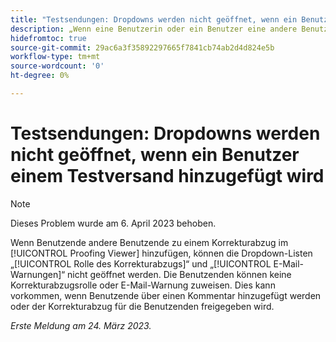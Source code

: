 ```yaml
---
title: "Testsendungen: Dropdowns werden nicht geöffnet, wenn ein Benutzer einem Testversand hinzugefügt wird."
description: „Wenn eine Benutzerin oder ein Benutzer eine andere Benutzerin bzw. einen anderen Benutzer im Proofing Viewer zu einem Korrekturabzug hinzufügt, können die Dropdown-Listen für die Rolle des Korrekturabzugs und die E-Mail-Warnhinweise nicht geöffnet werden. Die Benutzenden können keine Korrekturabzugsrolle oder E-Mail-Warnung zuweisen. Dies kann vorkommen, wenn Benutzende über einen Kommentar hinzugefügt oder der Korrekturabzug für die Benutzenden freigegeben wird.“
hidefromtoc: true
source-git-commit: 29ac6a3f35892297665f7841cb74ab2d4d824e5b
workflow-type: tm+mt
source-wordcount: '0'
ht-degree: 0%

---
```



# Testsendungen: Dropdowns werden nicht geöffnet, wenn ein Benutzer einem Testversand hinzugefügt wird

>[!NOTE]
>
>Dieses Problem wurde am 6. April 2023 behoben.

<!--This article is on WF and WFP TOCs-->

Wenn Benutzende andere Benutzende zu einem Korrekturabzug im [!UICONTROL Proofing Viewer] hinzufügen, können die Dropdown-Listen „[!UICONTROL Rolle des Korrekturabzugs]“ und „[!UICONTROL E-Mail-Warnungen]“ nicht geöffnet werden. Die Benutzenden können keine Korrekturabzugsrolle oder E-Mail-Warnung zuweisen. Dies kann vorkommen, wenn Benutzende über einen Kommentar hinzugefügt werden oder der Korrekturabzug für die Benutzenden freigegeben wird.

_Erste Meldung am 24. März 2023._


